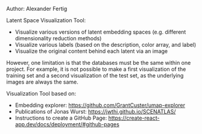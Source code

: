 Author: Alexander Fertig


Latent Space Visualization Tool:
- Visualize various versions of latent embedding spaces (e.g. different dimensionality reduction methods)
- Visualize various labels (based on the description, color array, and label)
- Visualize the original content behind each latent via an image

However, one limitation is that the databases must be the same within one project. For example, it is not possible to make a first visualization of the training set and a second visualization of the test set, as the underlying images are always the same.

Visualization Tool based on:
  - Embedding explorer: https://github.com/GrantCuster/umap-explorer
  - Publications of Jonas Wurst: https://jwthi.github.io/SCENATLAS/ 
  - Instructions to create a GitHub Page: https://create-react-app.dev/docs/deployment/#github-pages

